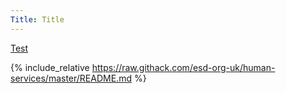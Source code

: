 ```yaml
---
Title: Title
---
```


<a href="/page/">Test</a>

{% include_relative https://raw.githack.com/esd-org-uk/human-services/master/README.md %}
<script src="https://code.jquery.com/jquery-3.4.1.min.js" crossorigin="anonymous">  
  
</script>  
<div id="docs"></div>
<script>  
  $(function() {
      console.log( "ready!" );
      $.get( "https://raw.githack.com/esd-org-uk/human-services/master/Schemas/documentation.html", function( data ) {
        $( "#docs" ).html( data );
      });
  });
  
</script>  
